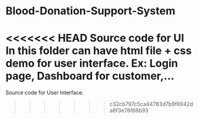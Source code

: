 # Blood-Donation-Support-System
<<<<<<< HEAD
Source code for UI
In this folder can have html file + css demo for user interface. 
Ex: Login page, Dashboard for customer,...
=======
Source code for User Interface.
>>>>>>> c32cb797c5ca44783d7b9f8942da6f3e78f68b93

